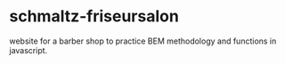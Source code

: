 # schmaltz-friseursalon
website for a barber shop to practice BEM methodology and functions in javascript.
